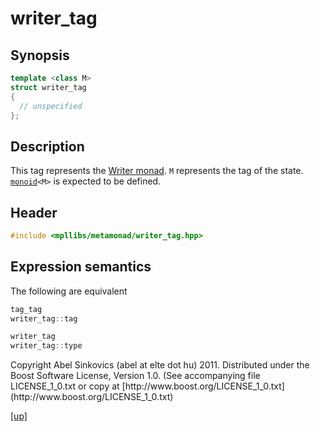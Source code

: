 # writer_tag

## Synopsis

```cpp
template <class M>
struct writer_tag
{
  // unspecified
};
```

## Description

This tag represents the [Writer monad](writer_monad.html). `M` represents the
tag of the state. [`monoid`](monoid.html)`<M>` is expected to be defined.

## Header

```cpp
#include <mpllibs/metamonad/writer_tag.hpp>
```

## Expression semantics

The following are equivalent

```cpp
tag_tag
writer_tag::tag
```

```cpp
writer_tag
writer_tag::type
```

<p class="copyright">
Copyright Abel Sinkovics (abel at elte dot hu) 2011.
Distributed under the Boost Software License, Version 1.0.
(See accompanying file LICENSE_1_0.txt or copy at
[http://www.boost.org/LICENSE_1_0.txt](http://www.boost.org/LICENSE_1_0.txt)
</p>

[[up]](reference.html)



